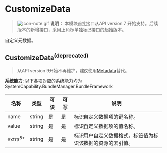 # CustomizeData

> ![icon-note.gif](public_sys-resources/icon-note.gif) **说明：**
> 本模块首批接口从API version 7 开始支持。后续版本的新增接口，采用上角标单独标记接口的起始版本。


自定义元数据。

## CustomizeData<sup>(deprecated)</sup>

> 从API version 9开始不再维护，建议使用[Metadata](js-apis-bundleManager-metadata.md)替代。

**系统能力**:  以下各项对应的系统能力均为SystemCapability.BundleManager.BundleFramework


| 名称               | 类型   | 可读 | 可写 | 说明             |
| ------------------ | ------ | ---- | ---- | ---------------- |
| name               | string | 是   | 是   | 标识自定义数据项的键名称。 |
| value              | string | 是   | 是   | 标识自定义数据项的值名称。   |
| extra<sup>8+</sup> | string | 是   | 是   | 标识用户自定义数据格式，标签值为标识该数据的资源的索引值。       |